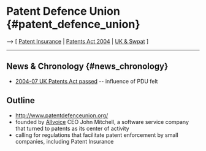 # Patent Defence Union {#patent_defence_union}

\--\> \[ [ Patent Insurance](PatinsEn "wikilink") \| [ Patents Act
2004](UkPatentsAct04En "wikilink") \| [ UK &
Swpat](SwpatukEn "wikilink") \]

------------------------------------------------------------------------

## News & Chronology {#news_chronology}

-   [ 2004-07 UK Patents Act passed](UkPatentsAct04En "wikilink") \--
    influence of PDU felt

## Outline

-   <http://www.patentdefenceunion.org/>
-   founded by
    [Allvoice](http://swpat.ffii.org/patents/effects/allvoice/ "wikilink")
    CEO John Mitchell, a software service company that turned to patents
    as its center of activity
-   calling for regulations that facilitate patent enforcement by small
    companies, including Patent Insurance
